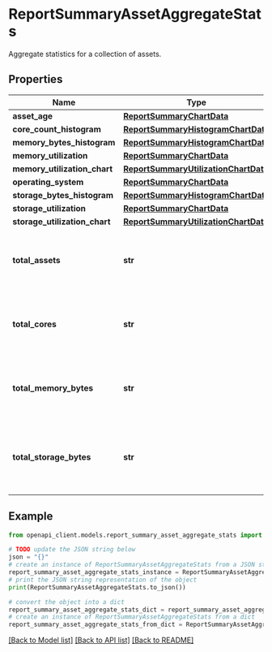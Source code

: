 # ReportSummaryAssetAggregateStats

Aggregate statistics for a collection of assets.

## Properties

Name | Type | Description | Notes
------------ | ------------- | ------------- | -------------
**asset_age** | [**ReportSummaryChartData**](ReportSummaryChartData.md) |  | [optional] 
**core_count_histogram** | [**ReportSummaryHistogramChartData**](ReportSummaryHistogramChartData.md) |  | [optional] 
**memory_bytes_histogram** | [**ReportSummaryHistogramChartData**](ReportSummaryHistogramChartData.md) |  | [optional] 
**memory_utilization** | [**ReportSummaryChartData**](ReportSummaryChartData.md) |  | [optional] 
**memory_utilization_chart** | [**ReportSummaryUtilizationChartData**](ReportSummaryUtilizationChartData.md) |  | [optional] 
**operating_system** | [**ReportSummaryChartData**](ReportSummaryChartData.md) |  | [optional] 
**storage_bytes_histogram** | [**ReportSummaryHistogramChartData**](ReportSummaryHistogramChartData.md) |  | [optional] 
**storage_utilization** | [**ReportSummaryChartData**](ReportSummaryChartData.md) |  | [optional] 
**storage_utilization_chart** | [**ReportSummaryUtilizationChartData**](ReportSummaryUtilizationChartData.md) |  | [optional] 
**total_assets** | **str** | Count of the number of unique assets in this collection. | [optional] 
**total_cores** | **str** | Sum of the CPU core count of all the assets in this collection. | [optional] 
**total_memory_bytes** | **str** | Sum of the memory in bytes of all the assets in this collection. | [optional] 
**total_storage_bytes** | **str** | Sum of persistent storage in bytes of all the assets in this collection. | [optional] 

## Example

```python
from openapi_client.models.report_summary_asset_aggregate_stats import ReportSummaryAssetAggregateStats

# TODO update the JSON string below
json = "{}"
# create an instance of ReportSummaryAssetAggregateStats from a JSON string
report_summary_asset_aggregate_stats_instance = ReportSummaryAssetAggregateStats.from_json(json)
# print the JSON string representation of the object
print(ReportSummaryAssetAggregateStats.to_json())

# convert the object into a dict
report_summary_asset_aggregate_stats_dict = report_summary_asset_aggregate_stats_instance.to_dict()
# create an instance of ReportSummaryAssetAggregateStats from a dict
report_summary_asset_aggregate_stats_from_dict = ReportSummaryAssetAggregateStats.from_dict(report_summary_asset_aggregate_stats_dict)
```
[[Back to Model list]](../README.md#documentation-for-models) [[Back to API list]](../README.md#documentation-for-api-endpoints) [[Back to README]](../README.md)


